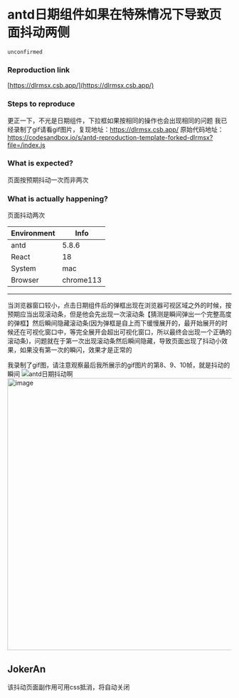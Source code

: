 # antd日期组件如果在特殊情况下导致页面抖动两侧

`unconfirmed`

### Reproduction link

[https://dlrmsx.csb.app/](https://dlrmsx.csb.app/)

### Steps to reproduce

更正一下，不光是日期组件，下拉框如果按相同的操作也会出现相同的问题
我已经录制了gif请看gif图片，复现地址：https://dlrmsx.csb.app/
原始代码地址：https://codesandbox.io/s/antd-reproduction-template-forked-dlrmsx?file=/index.js

### What is expected?

页面按预期抖动一次而非两次

### What is actually happening?

页面抖动两次

| Environment | Info      |
| ----------- | --------- |
| antd        | 5.8.6     |
| React       | 18        |
| System      | mac       |
| Browser     | chrome113 |

---

当浏览器窗口较小，点击日期组件后的弹框出现在浏览器可视区域之外的时候，按预期应当出现滚动条，但是他会先出现一次滚动条【猜测是瞬间弹出一个完整高度的弹框】然后瞬间隐藏滚动条(因为弹框是自上而下缓慢展开的，最开始展开的时候还在可视化窗口中，等完全展开会超出可视化窗口，所以最终会出现一个正确的滚动条)，问题就在于第一次出现滚动条然后瞬间隐藏，导致页面出现了抖动小效果，如果没有第一次的瞬闪，效果才是正常的

<!-- generated by ant-design-issue-helper. DO NOT REMOVE -->

我录制了gif图，请注意观察最后我所展示的gif图片的第8、9、10帧，就是抖动的瞬间
![antd日期抖动啊](https://github.com/ant-design/ant-design/assets/23717175/4462ce11-5b36-445e-bf92-c7c08e1e6ed7)
<img width="610" alt="image" src="https://github.com/ant-design/ant-design/assets/23717175/2a7a59cf-0de0-4321-8d84-0a1825497fe0">

## JokerAn

该抖动页面副作用可用css抵消，将自动关闭
